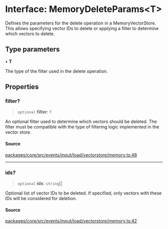 # Interface: MemoryDeleteParams\<T\>

Defines the parameters for the delete operation in a MemoryVectorStore. This allows
specifying vector IDs to delete or applying a filter to determine which vectors to delete.

## Type parameters

• **T**

The type of the filter used in the delete operation.

## Properties

### filter?

> `optional` **filter**: `T`

An optional filter used to determine which vectors should be deleted. The filter must be
compatible with the type of filtering logic implemented in the vector store.

#### Source

[packages/core/src/events/input/load/vectorstore/memory.ts:48](https://github.com/VictorS67/encre/blob/c09849eb59af073bf23be826a912f2ba4f635f93/packages/core/src/events/input/load/vectorstore/memory.ts#L48)

***

### ids?

> `optional` **ids**: `string`[]

Optional list of vector IDs to be deleted. If specified, only vectors with these IDs
will be considered for deletion.

#### Source

[packages/core/src/events/input/load/vectorstore/memory.ts:42](https://github.com/VictorS67/encre/blob/c09849eb59af073bf23be826a912f2ba4f635f93/packages/core/src/events/input/load/vectorstore/memory.ts#L42)
